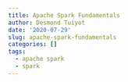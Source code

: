 ```yaml
---
title: Apache Spark Fundamentals
author: Desmond Tuiyot
date: '2020-07-29'
slug: apache-spark-fundamentals
categories: []
tags:
  - apache spark
  - spark
---
```


